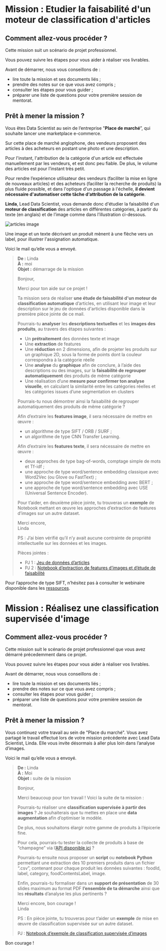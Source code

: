 # Mission : Etudier la faisabilité d'un moteur de classification d'articles
## Comment allez-vous procéder ?
Cette mission suit un scénario de projet professionnel.

Vous pouvez suivre les étapes pour vous aider à réaliser vos livrables.

Avant de démarrer, nous vous conseillons de :
- lire toute la mission et ses documents liés ;
- prendre des notes sur ce que vous avez compris ;
- consulter les étapes pour vous guider ; 
- préparer une liste de questions pour votre première session de mentorat.

## Prêt à mener la mission ?
Vous êtes Data Scientist au sein de l’entreprise "__Place de marché__”, qui souhaite lancer une marketplace e-commerce.

Sur cette place de marché anglophone, des vendeurs proposent des articles à des acheteurs en postant une photo et une description.

Pour l'instant, l'attribution de la catégorie d'un article est effectuée manuellement par les vendeurs, et est donc peu fiable. De plus, le volume des articles est pour l’instant très petit.

Pour rendre l’expérience utilisateur des vendeurs (faciliter la mise en ligne de nouveaux articles) et des acheteurs (faciliter la recherche de produits) la plus fluide possible, et dans l'optique d'un passage à l'échelle,  __il devient nécessaire d'automatiser cette tâche d‘attribution de la catégorie__.

__Linda__, Lead Data Scientist, vous demande donc d'étudier la faisabilité d'un __moteur de classification__ des articles en différentes catégories, à partir du texte (en anglais) et de l’image comme dans l’illustration ci-dessous.

![articles image](https://user.oc-static.com/upload/2023/03/30/1680170799854_Data%20Scientist-P6-01%20%281%29.png)

Une image et un texte décrivant un produit mènent à une flèche vers un label, pour illustrer l'assignation automatique.

Voici le mail qu’elle vous a envoyé.

>__De :__ Linda  
>__À :__ moi  
>__Objet :__ démarrage de la mission
>
>Bonjour, 
>
>Merci pour ton aide sur ce projet !
>
>Ta mission sera de réaliser __une étude de faisabilité d'un moteur de classification automatique__ d’articles, en utilisant leur image et leur description sur le jeu de données d'articles disponible dans la première pièce jointe de ce mail.
>
>Pourrais-tu __analyser__ les __descriptions textuelles__ et les __images des produits__, au travers des étapes suivantes : 
>- Un __prétraitement__ des données texte et image 
>- Une __extraction__ de features 
>- Une __réduction__ en 2 dimensions, afin de projeter les produits sur un graphique 2D, sous la forme de points dont la couleur correspondra à la catégorie réelle 
>- Une __analyse__ du __graphique__ afin de conclure, à l’aide des descriptions ou des images, sur la __faisabilité de regrouper automatiquement__ des produits de même catégorie 
>- Une réalisation d’une __mesure pour confirmer ton analyse visuelle__, en calculant la similarité entre les catégories réelles et les catégories issues d’une segmentation en clusters
>
>Pourrais-tu nous démontrer ainsi la faisabilité de regrouper automatiquement des produits de même catégorie ?
>
>Afin d’extraire les __features image__, il sera nécessaire de mettre en œuvre :
>- un algorithme de type SIFT / ORB / SURF ;
>- un algorithme de type CNN Transfer Learning.
>
>Afin d’extraire les __features texte__, il sera nécessaire de mettre en œuvre : 
>- deux approches de type bag-of-words, comptage simple de mots et Tf-idf ;
>- une approche de type word/sentence embedding classique avec Word2Vec (ou Glove ou FastText) ;
>- une approche de type word/sentence embedding avec BERT ;
>- une approche de type word/sentence embedding avec USE (Universal Sentence Encoder).
>
>Pour t’aider, en deuxième pièce jointe, tu trouveras un __exemple__ de Notebook mettant en œuvre les approches d’extraction de features d’images sur un autre dataset.
>
>Merci encore,  
>Linda
>
>PS : J’ai bien vérifié qu’il n’y avait aucune contrainte de propriété intellectuelle sur les données et les images.
>
>Pièces jointes : 
>- PJ 1 : [Jeu de données d’articles](https://s3-eu-west-1.amazonaws.com/static.oc-static.com/prod/courses/files/Parcours_data_scientist/Projet+-+Textimage+DAS+V2/Dataset+projet+pre%CC%81traitement+textes+images.zip)
>- PJ 2 : [Notebook d’extraction de features d’images et d’étude de faisabilité](https://s3.eu-west-1.amazonaws.com/course.oc-static.com/projects/Data_Scientist_P6/Weather_Images_CNN_Transfer_Learning_Stage_1_feasibility_V1.0.ipynb)

Pour l’approche de type SIFT, n’hésitez pas à consulter le webinaire disponible dans les [ressources](https://openclassrooms.com/projects/1503/resources).

# Mission : Réalisez une classification supervisée d'image
## Comment allez-vous procéder ?
Cette mission suit le scénario de projet professionnel que vous avez démarré précedemment dans ce projet.

Vous pouvez suivre les étapes pour vous aider à réaliser vos livrables.

Avant de démarrer, nous vous conseillons de :
- lire toute la mission et ses documents liés ;
- prendre des notes sur ce que vous avez compris ;
- consulter les étapes pour vous guider ; 
- préparer une liste de questions pour votre première session de mentorat.

## Prêt à mener la mission ?
Vous continuez votre travail au sein de "Place du marché". Vous avez partagé le travail effectué lors de votre mission précédente avec Lead Data Scientist, Linda. Elle vous invite désormais à aller plus loin dans l’analyse d’images. 

Voici le mail qu’elle vous a envoyé.

>__De :__ Linda  
>__À :__ Moi  
>__Objet :__ suite de la mission  
>
>Bonjour,
>
>Merci beaucoup pour ton travail ! Voici la suite de ta mission : 
>
>Pourrais-tu réaliser une __classification supervisée à partir des images__ ? Je souhaiterais que tu mettes en place une __data augmentation__ afin d’optimiser le modèle.
>
>De plus, nous souhaitons élargir notre gamme de produits à l’épicerie fine. 
>
>Pour cela, pourrais-tu tester la collecte de produits à base de “champagne” via l’[API disponible ici](https://rapidapi.com/edamam/api/edamam-food-and-grocery-database) ? 
>
>Pourrais-tu ensuite nous proposer un __script__ ou __notebook Python__ permettant une extraction des 10 premiers produits dans un fichier “.csv”, contenant pour chaque produit les données suivantes : foodId, label, category, foodContentsLabel, image.
>
>Enfin, pourrais-tu formaliser dans un __support de présentation__ de 30 slides maximum au format PDF __l’ensemble de ta démarche__ ainsi que les __résultats__ d’analyse les plus pertinents  ?
>
>Merci encore, bon courage !  
>Linda
>
>PS : En pièce jointe, tu trouveras pour t’aider un __exemple__ de mise en œuvre de classification supervisée sur un autre dataset.
>
>PJ : [Notebook d’exemple de classification supervisée d’images](https://s3.eu-west-1.amazonaws.com/course.oc-static.com/projects/Data_Scientist_P6/Weather_Images_CNN_Transfer_Learning_Stage_2_supervised_classification_V1.0.ipynb)

Bon courage !
